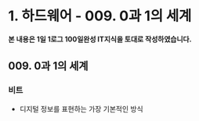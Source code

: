 # 1. 하드웨어 - 009. 0과 1의 세계

**본 내용은 1일 1로그 100일완성 IT지식을 토대로 작성하였습니다.**


## 009. 0과 1의 세계

### 비트
* 디지털 정보를 표현하는 가장 기본적인 방식


